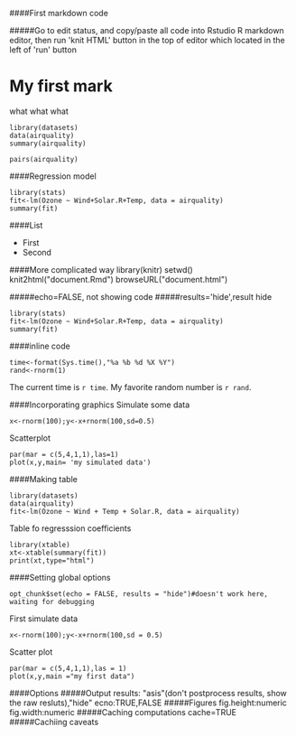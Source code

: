 ####First markdown code

#####Go to edit status, and copy/paste all code into Rstudio R markdown editor, then run 'knit HTML' button in the top of editor which located in the left of 'run' button

My first mark
=========================================
what what what

```{r}
library(datasets)
data(airquality)
summary(airquality)
```

```{r}
pairs(airquality)
```

####Regression model
```{r}
library(stats)
fit<-lm(Ozone ~ Wind+Solar.R+Temp, data = airquality)
summary(fit)

```
####List
* First
* Second

####More complicated way
library(knitr)
setwd(<working directory>)
knit2html("document.Rmd")
browseURL("document.html")

#####echo=FALSE, not showing code
#####results='hide',result hide
```{r simulation, echo=FALSE, results='hide'}
library(stats)
fit<-lm(Ozone ~ Wind+Solar.R+Temp, data = airquality)
summary(fit)

```

####inline code
```{r computetime, echo=FALSE}
time<-format(Sys.time(),"%a %b %d %X %Y")
rand<-rnorm(1)
```
The current time is `r time`.
My favorite random number is `r rand`.

####Incorporating graphics
Simulate some data
```{r simulatedata,echo=TRUE}
x<-rnorm(100);y<-x+rnorm(100,sd=0.5)
```
Scatterplot
```{r scatterplot,fig.height=4}
par(mar = c(5,4,1,1),las=1)
plot(x,y,main= 'my simulated data')
```

####Making table
```{r fitmodel}
library(datasets)
data(airquality)
fit<-lm(Ozone ~ Wind + Temp + Solar.R, data = airquality)
```
Table fo regresssion coefficients
```{r showtable, results='asis'}
library(xtable)
xt<-xtable(summary(fit))
print(xt,type="html")
```
####Setting global options
```{r setoptions,echo=FALSE}
opt_chunk$set(echo = FALSE, results = "hide")#doesn't work here, waiting for debugging
```
First simulate data
```{r simulatedata1, echo=TRUE}
x<-rnorm(100);y<-x+rnorm(100,sd = 0.5)
```
Scatter plot
```{r scatterplot1,fig.height=4}
par(mar = c(5,4,1,1),las = 1)
plot(x,y,main ="my first data")
```
####Options
#####Output
results: "asis"(don't postprocess results, show the raw resluts),"hide"
ecno:TRUE,FALSE
#####Figures
fig.height:numeric
fig.width:numeric
#####Caching computations
cache=TRUE
#####Cachiing caveats



